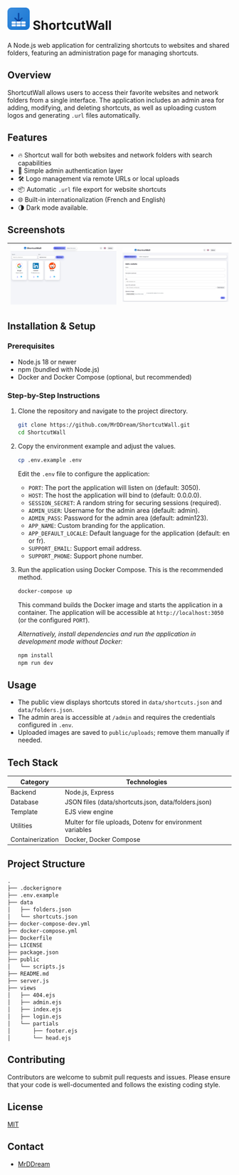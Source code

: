 # <img src="public/images/logo.svg" alt="Mon Logo" style="width: 50px; height: auto;" /> ShortcutWall 

A Node.js web application for centralizing shortcuts to websites and shared folders, featuring an administration page for managing shortcuts.

## Overview
ShortcutWall allows users to access their favorite websites and network folders from a single interface. The application includes an admin area for adding, modifying, and deleting shortcuts, as well as uploading custom logos and generating `.url` files automatically.

## Features
* 🔥 Shortcut wall for both websites and network folders with search capabilities
* 🚀 Simple admin authentication layer
* 🛠️ Logo management via remote URLs or local uploads
* 📦 Automatic `.url` file export for website shortcuts
* 🌐 Built-in internationalization (French and English)
* 🌗 Dark mode available.

## Screenshots
| ![Homepage](screenshots/homepage.png) | ![Admin panel](screenshots/admin.png) |
|-------------------------------|-------------------------------|

## Installation & Setup

### Prerequisites
* Node.js 18 or newer
* npm (bundled with Node.js)
* Docker and Docker Compose (optional, but recommended)

### Step-by-Step Instructions

1.  Clone the repository and navigate to the project directory.

    ```bash
    git clone https://github.com/MrDDream/ShortcutWall.git
    cd ShortcutWall
    ```

2.  Copy the environment example and adjust the values.

    ```bash
    cp .env.example .env
    ```

    Edit the `.env` file to configure the application:

    *   `PORT`: The port the application will listen on (default: 3050).
    *   `HOST`: The host the application will bind to (default: 0.0.0.0).
    *   `SESSION_SECRET`: A random string for securing sessions (required).
    *   `ADMIN_USER`: Username for the admin area (default: admin).
    *   `ADMIN_PASS`: Password for the admin area (default: admin123).
    *   `APP_NAME`: Custom branding for the application.
    *   `APP_DEFAULT_LOCALE`: Default language for the application (default: en or fr).
    *   `SUPPORT_EMAIL`: Support email address.
    *   `SUPPORT_PHONE`: Support phone number.

3.  Run the application using Docker Compose. This is the recommended method.

    ```bash
    docker-compose up
    ```

    This command builds the Docker image and starts the application in a container.  The application will be accessible at `http://localhost:3050` (or the configured `PORT`).

    *Alternatively, install dependencies and run the application in development mode without Docker:*

    ```bash
    npm install
    npm run dev
    ```

## Usage

*   The public view displays shortcuts stored in `data/shortcuts.json` and `data/folders.json`.
*   The admin area is accessible at `/admin` and requires the credentials configured in `.env`.
*   Uploaded images are saved to `public/uploads`; remove them manually if needed.

## Tech Stack
| Category | Technologies |
|----------|-------------|
| Backend  | Node.js, Express |
| Database | JSON files (data/shortcuts.json, data/folders.json) |
| Template | EJS view engine |
| Utilities | Multer for file uploads, Dotenv for environment variables |
| Containerization | Docker, Docker Compose |

## Project Structure
```
.
├── .dockerignore
├── .env.example
├── data
│   ├── folders.json
│   └── shortcuts.json
├── docker-compose-dev.yml
├── docker-compose.yml
├── Dockerfile
├── LICENSE
├── package.json
├── public
│   └── scripts.js
├── README.md
├── server.js
├── views
│   ├── 404.ejs
│   ├── admin.ejs
│   ├── index.ejs
│   ├── login.ejs
│   └── partials
│       ├── footer.ejs
│       └── head.ejs

```
## Contributing

Contributors are welcome to submit pull requests and issues. Please ensure that your code is well-documented and follows the existing coding style.

## License

[MIT](https://github.com/MrDDream/ShortcutWall?tab=MIT-1-ov-file)

## Contact

* [MrDDream](https://github.com/MrDDream)

  
